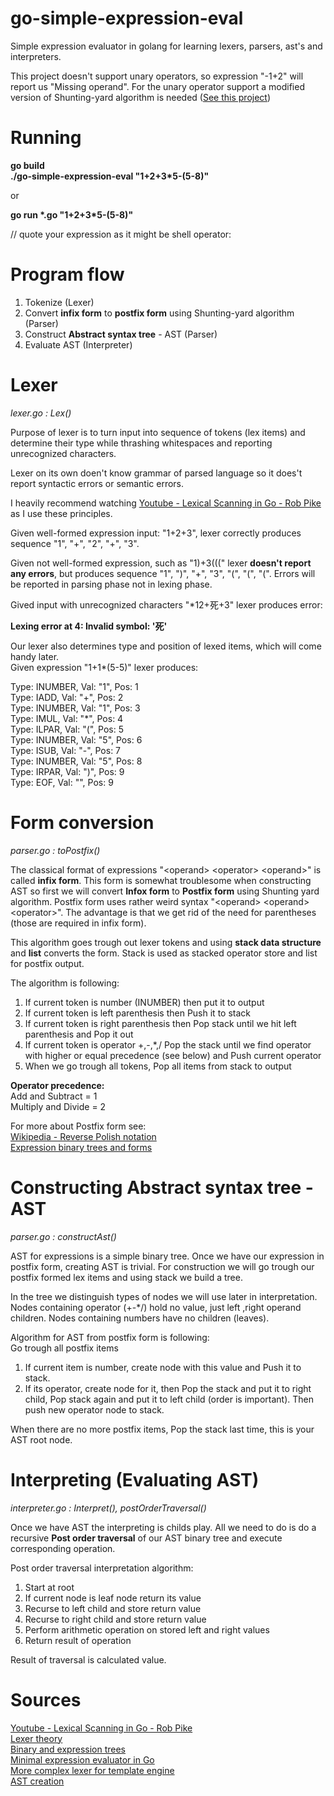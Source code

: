 # go-simple-expression-eval
Simple expression evaluator in golang for learning lexers, parsers, ast's and interpreters.   

This project doesn't support unary operators, so expression "-1+2" will report us "Missing operand".
For the unary operator support a modified version of Shunting-yard algorithm is needed ([See this project](https://github.com/MacTee/Shunting-Yard-Algorithm/blob/master/ShuntingYard/InfixToPostfixConverter.cs))

# Running
**go build**  
**./go-simple-expression-eval "1+2+3*5-(5-8)"**

or

**go run \*.go "1+2+3*5-(5-8)"**

// quote your expression as it might be shell operator:  

# Program flow
1. Tokenize (Lexer) 
2. Convert **infix form** to **postfix form**  using Shunting-yard algorithm (Parser)
3. Construct **Abstract syntax tree** - AST (Parser)
4. Evaluate AST (Interpreter)

# Lexer
_lexer.go : Lex()_

Purpose of lexer is to turn input into sequence of tokens (lex items) and determine their type while thrashing whitespaces and reporting unrecognized characters.

Lexer on its own doen't know grammar of parsed language so it does't report syntactic errors or semantic errors.

I heavily recommend watching [Youtube - Lexical Scanning in Go - Rob Pike](https://www.youtube.com/watch?v=HxaD_trXwRE) as I use these principles.

Given well-formed expression input: "1+2+3", lexer correctly produces sequence "1", "+", "2", "+", "3".

Given not well-formed expression, such as "1)+3(((" lexer **doesn't report any errors**, but produces sequence "1", ")", "+", "3", "(", "(", "(". Errors will be reported in parsing phase not in lexing phase.

Gived input with unrecognized characters "*12+死+3" lexer produces error:

**Lexing error at 4: Invalid symbol: '死'**

Our lexer also determines type and position of lexed items, which will come handy later.  
Given expression "1+1*(5-5)" lexer produces:

Type: INUMBER, Val: "1", Pos: 1  
Type: IADD, Val: "+", Pos: 2  
Type: INUMBER, Val: "1", Pos: 3  
Type: IMUL, Val: "*", Pos: 4  
Type: ILPAR, Val: "(", Pos: 5  
Type: INUMBER, Val: "5", Pos: 6  
Type: ISUB, Val: "-", Pos: 7  
Type: INUMBER, Val: "5", Pos: 8  
Type: IRPAR, Val: ")", Pos: 9  
Type: EOF, Val: "", Pos: 9  



# Form conversion
_parser.go : toPostfix()_

The classical format of expressions "&lt;operand&gt; &lt;operator&gt; &lt;operand&gt;" is called **infix form**. This form is somewhat troublesome when constructing AST so first we will convert **Infox form** to **Postfix form** using Shunting yard algorithm. Postfix form uses rather weird syntax "&lt;operand&gt; &lt;operand&gt; &lt;operator&gt;". The advantage is that we get rid of the need for parentheses (those are required in infix form).

This algorithm goes trough out lexer tokens and using **stack data structure** and **list** converts the form. Stack is used as stacked operator store and list for postfix output.

The algorithm is following:
1. If current token is number (INUMBER) then put it to output
2. If current token is left parenthesis then Push it to stack
3. If current token is right parenthesis then Pop stack until we hit left parenthesis and Pop it out
4. If current token is operator +,-,*,/ Pop the stack until we find operator with higher or equal precedence (see below) and Push current operator
5. When we go trough all tokens, Pop all items from stack to output

**Operator precedence:**  
Add and Subtract = 1  
Multiply and Divide = 2

For more about Postfix form see:  
[Wikipedia - Reverse Polish notation](https://en.wikipedia.org/wiki/Reverse_Polish_notation)  
[Expression binary trees and forms](http://www.cim.mcgill.ca/~langer/250/19-binarytrees-slides.pdf)

# Constructing Abstract syntax tree - AST
_parser.go : constructAst()_

AST for expressions is a simple binary tree. Once we have our expression in postfix form, creating AST is trivial. For construction we will go trough our postfix formed lex items and using stack we build a tree.

In the tree we distinguish types of nodes we will use later in interpretation. Nodes containing operator (+-*/) hold no value, just left ,right operand children. Nodes containing numbers have no children (leaves).

Algorithm for AST from postfix form is following:  
Go trough all postfix items  
1. If current item is number, create node with this value and Push it to stack.
2. If its operator, create node for it, then Pop the stack and put it to right child, Pop stack again and put it to left child (order is important). Then push new operator node to stack.  

When there are no more postfix items, Pop the stack last time, this is your AST root node.

# Interpreting (Evaluating AST)
_interpreter.go : Interpret(), postOrderTraversal()_


Once we have AST the interpreting is childs play. All we need to do is do a recursive **Post order traversal** of our AST binary tree and execute corresponding operation.

Post order traversal interpretation algorithm:
1. Start at root
2. If current node is leaf node return its value
3. Recurse to left child and store return value
4. Recurse to right child and store return value
5. Perform arithmetic operation on stored left and right values
6. Return result of operation

Result of traversal is calculated value.

# Sources
[Youtube - Lexical Scanning in Go - Rob Pike](https://www.youtube.com/watch?v=HxaD_trXwRE)  
[Lexer theory](http://www.cse.chalmers.se/edu/year/2010/course/TIN321/lectures/proglang-04.html)  
[Binary and expression trees](http://www.cim.mcgill.ca/~langer/250/19-binarytrees-slides.pdf)  
[Minimal expression evaluator in Go](https://rosettacode.org/wiki/Arithmetic_Evaluator/Go)  
[More complex lexer for template engine](https://golang.org/src/text/template/parse/lex.go)  
[AST creation](https://softwareengineering.stackexchange.com/questions/254074/how-exactly-is-an-abstract-syntax-tree-created)  





